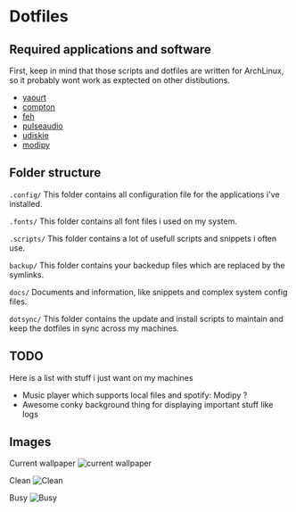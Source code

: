 # Dotfiles

## Required applications and software
First, keep in mind that those scripts and dotfiles are written for ArchLinux, so it probably wont work as exptected on other distibutions.

- [yaourt](https://wiki.archlinux.org/index.php/yaourt)
- [compton](https://wiki.archlinux.org/index.php/Compton)
- [feh](https://wiki.archlinux.org/index.php/feh)
- [pulseaudio](https://wiki.archlinux.org/index.php/PulseAudio)
- [udiskie](https://wiki.archlinux.org/index.php/Udisks#Udiskie)
- [modipy](https://www.mopidy.com/)


## Folder structure
```.config/``` This folder contains all configuration file for the applications i've installed.

```.fonts/``` This folder contains all font files i used on my system.

```.scripts/``` This folder contains a lot of usefull scripts and snippets i often use.

```backup/``` This folder contains your backedup files which are replaced by the symlinks.

```docs/``` Documents and information, like snippets and complex system config files.

```dotsync/``` This folder contains the update and install scripts to maintain and keep the dotfiles in sync across my machines.

## TODO
Here is a list with stuff i just want on my machines

- Music player which supports local files and spotify: Modipy ?
- Awesome conky background thing for displaying important stuff like logs

## Images
Current wallpaper
![current wallpaper](http://wallpapers.wallhaven.cc/wallpapers/full/wallhaven-38641.png)

Clean
![Clean](http://a.pomf.se/tbczyl.png)

Busy
![Busy](http://a.pomf.se/hkgtdg.png)

